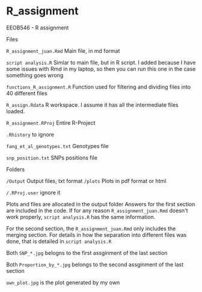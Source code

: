 # R_assignment
EEOB546 - R assignment 

Files


`R_assignment_juan.Rmd` Main file, in md format


`script analysis.R`     Simlar to main file, but in R script. I added because I have some issues with Rmd in my laptop, 
                                   so then you can run this one in the case something goes wrong 



`functions_R_assignment.R` Function used for filtering and dividing files into 40 different files



`R_assign.Rdata` R workspace. I assume it has all the intermediate files loaded.



`R_assignment.RProj` Entire R-Project


`.Rhistory` to ignore


`fang_et_al_genotypes.txt` Genotypes file


`snp_position.txt` SNPs positions file

Folders


`/Output` Output files, txt format
`/plots` Plots in pdf format or html 

`/.RProj.user` ignore it

Plots and files are allocated in the output folder
Answers for the first section are included in the code. If for any reason `R_assignment_juan.Rmd` doesn't work properly, `script analysis.R` 
has the same information.

For the second section, the `R_assignment_juan.Rmd` only includes the merging section. For details in how
the separation into different files was done, that is detailed in `script analysis.R`

Both `SNP_*.jpg` belogns to the first assginment of the last section


Both `Proportion_by_*.jpg` belongs to the second assginment of the last section


`own_plot.jpg` is the plot generated by my own
